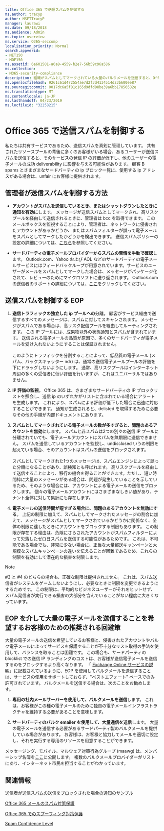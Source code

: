 ```yaml
---
title: Office 365 で送信スパムを制御する
ms.author: tracyp
author: MSFTTracyP
manager: laurawi
ms.date: 09/18/2018
ms.audience: Admin
ms.topic: overview
ms.service: O365-seccomp
localization_priority: Normal
search.appverid:
- MET150
- MOE150
ms.assetid: 6a601501-a6a8-4559-b2e7-56b59c96a586
ms.collection:
- M365-security-compliance
description: 組織がスパムとしてマークされている大量のバルクメールを送信すると、Office 365 での電子メールの送信がブロックされることがあります。 このような状況についての詳細と、その理由については、この記事を参照してください。
ms.openlocfilehash: 9261c61d472554ae7d2f3d4134514d23b600ee87
ms.sourcegitcommit: 0017dc6a5f81c165d9dfd88be39a6bb17856582e
ms.translationtype: MT
ms.contentlocale: ja-JP
ms.lasthandoff: 04/23/2019
ms.locfileid: "32258215"
---
```

# <a name="control-outbound-spam-in-office-365"></a>Office 365 で送信スパムを制御する

私たちは共有サービスであるため、送信スパムを真剣に管理しています。  共有されたリソースプールの背後に多くのお客様がいる場合、あるユーザーが送信スパムを送信すると、そのサービスの発信 IP の評価が低下し、他のユーザーの電子メールの成功 deliverability に影響を与える可能性があります。 顧客 B spams とさまざまなサードパーティの ip ブロック一覧に、使用する ip アドレスがある場合は、unfair にお客様に提供されます。

## <a name="what-admins-can-do-to-control-outbound-spam"></a>管理者が送信スパムを制御する方法

- **アカウントがスパムを送信しているとき、またはシャットダウンしたときに通知を有効に**します。 メッセージが送信スパムとしてマークされ、高リスクプールを経由して送信されるときに、管理者は bcc を取得できます。 このメールボックスを監視することにより、管理者は、ネットワークに侵害されたアカウントがあるかどうか、またはスパムフィルターが誤って電子メールをスパムとしてマークしたかどうかを検出できます。 送信スパムポリシーの設定の詳細については、[こちら](configure-the-outbound-spam-policy.md)を参照してください。
 
- **サードパーティの電子メールプロバイダーからスパムの苦情を手動で確認**します。 Outlook.com、Yahoo および AOL などのサードパーティの電子メールサービスにはフィードバックループが用意されています。サービスのユーザーがメールをスパムとしてマークした場合は、メッセージがパッケージ化されて、レビューのためにマイクロソフトに送り返されます。 Outlook.com の送信者のサポートの詳細については、[ここ](https://sendersupport.olc.protection.outlook.com/pm/services.aspx)をクリックしてください。

## <a name="what-eop-does-to-control-outbound-spam"></a>送信スパムを制御する EOP

1. **送信トラフィックの独立した ip プールへの**分離。 顧客がサービス経由で送信するすべてのメッセージは、スパムに対してスキャンされます。 メッセージがスパムである場合は、高リスク配信プールを経由してルーティングされます。 この IP プールには、成果物以外の状態通知とスパムが含まれています。 送信される電子メールの品質が原因で、多くのサードパーティが電子メールを受け入れないようにすることは保証されません。<br/><br/>このようにトラフィックを分割することによって、低品質の電子メール (スパム、バックスキャッター ndr) は、通常の送信電子メールプールの評価を下にドラッグしないようにします。 通常、高リスクプールはインターネット周辺の多くの受信者に低い評価を行いますが、これはユニバーサルではありません。 

2. **IP 評価の監視**。 Office 365 は、さまざまなサードパーティの IP ブロックリストを照会し、送信 ip のいずれかがリストに含まれている場合にアラートを生成します。 これにより、スパムによる評価が低下した場合に迅速に対応することができます。 通知が生成されると、delisted を取得するために必要なその他の手順が内部ドキュメントにあります。 

3. **スパムとしてマークされている電子メールの数が多すぎると、問題のあるアカウントを無効に**します。 スパムと非スパムは2つの別々の送信 IP プールに分離されていても、電子メールアカウントはスパムを無期限に送信できません。 スパムを送信しているアカウントを監視し、undisclosed いうの制限を超えている場合、そのアカウントはスパムの送信をブロックされます。<br/><br/>スパムとしてマークされた1つのメッセージは、スパムエンジンによって誤った分類になることがあり、誤検知とも呼ばれます。 高リスクプールを経由して送信することにより、移行の機会を得ることができます。ただし、短い時間枠に大量のメッセージがある場合は、問題が発生していることを示しているため、そのような場合には、アカウントによる電子メールの送信をブロックします。 個々の電子メールアカウントにはさまざまなしきい値があり、テナント全体に対して集計にも存在します。

4. **電子メールの送信時間が短すぎる場合に、問題のあるアカウントを無効にする**。 上記の制限に加えて、スパムとしてマークされたメッセージの割合に加えて、メッセージがスパムとしてマークされているかどうかに関係なく、全体の制限に達したときにアカウントをブロックする制限もあります。 この制限が存在する理由は、危険にさらされたアカウントがスパムフィルターによって欠落したゼロ日スパムを送信する可能性があるためです。 これは、不可能である場合でも、非常に少ない場合に、正当な大量郵送キャンペーンと大規模なスパムキャンペーンの違いを伝えることが困難であるため、これらの制限を有効にして潜在的な損害を制限します。

> [!NOTE]
> #3 と #4 のどちらの場合も、正確な制限は提供されません。  これは、スパム送信者がシステムをゲームしないようにし、必要なときに制限を変更できるようにするためです。 この制限は、平均的なビジネスユーザーがそれをヒットせず、スパム発信者が実行できる損害の大部分を含んでいることがない程度に大きくなっています。 

## <a name="recommended-workarounds-for-customers-who-want-to-send-outbound-a-lot-of-email-through-eop"></a>EOP を介して大量の電子メールを送信することを希望するお客様のための推奨される回避策

大量の電子メールの送信を希望しているお客様と、侵害されたアカウントやバルク電子メールによってサービスを保護することが不十分なリスト取得の手法を使用して、バランスを取ることは困難です。 この場合も、サードパーティの blocklist での送信 IP ランディングのコストは、お客様が送信電子メールを送信するのをブロックするより高くなります。 「 [Exchange Online サービスの説明](https://technet.microsoft.com/library/exchange-online-limits.aspx#RecipientLimits)」に記載されているように、EOP を使用してバルクメールを送信することは、サービスの使用をサポートしておらず、"ベストエフォート" ベースでのみ許可されています。 バルクメールを送信する場合は、次のことをお勧めします。

1. **専用の社内メールサーバーを使用して、バルクメールを送信**します。 これは、お客様がこの種の電子メールのために独自の電子メールインフラストラクチャを維持する必要があることを意味します。

2. **サードパーティのバルク emailer を使用して、大量通信を送信**します。 大量の電子メールを送信する必要があるサードパーティ製のバルクメールを提供している場合があります。 お客様は、お客様と協力してメールを適切に設定し、それを実行する専用のリソースを用意することができます。 

メッセージング、モバイル、マルウェア対策行為グループ (maawg) は、メンバーシップ名簿を[ここ](http://www.maawg.org/about/roster)に公開します。 複数のバルクメールプロバイダーがリストにあり、インターネット市民を担当することがわかっています。 
  
## <a name="for-more-information"></a>関連情報

[送信者が送信スパムの送信をブロックされた場合の通知のサンプル](sample-notification-when-a-sender-is-blocked-sending-outbound-spam.md)

[Office 365 メールのスパム対策保護](anti-spam-protection.md)

[Office 365 でのスプーフィング対策保護](anti-spoofing-protection.md)

[Spam Confidence Level](spam-confidence-levels.md)
